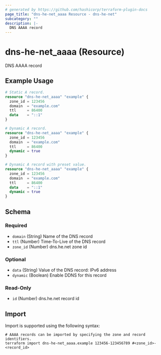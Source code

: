 ```yaml
---
# generated by https://github.com/hashicorp/terraform-plugin-docs
page_title: "dns-he-net_aaaa Resource - dns-he-net"
subcategory: ""
description: |-
  DNS AAAA record
---
```


# dns-he-net_aaaa (Resource)

DNS AAAA record

## Example Usage

```terraform
# Static A record.
resource "dns-he-net_aaaa" "example" {
  zone_id = 123456
  domain  = "example.com"
  ttl     = 86400
  data    = "::1"
}

# Dynamic A record.
resource "dns-he-net_aaaa" "example" {
  zone_id = 123456
  domain  = "example.com"
  ttl     = 86400
  dynamic = true
}

# Dynamic A record with preset value.
resource "dns-he-net_aaaa" "example" {
  zone_id = 123456
  domain  = "example.com"
  ttl     = 86400
  data    = "::1"
  dynamic = true
}
```

<!-- schema generated by tfplugindocs -->
## Schema

### Required

- `domain` (String) Name of the DNS record
- `ttl` (Number) Time-To-Live of the DNS record
- `zone_id` (Number) dns.he.net zone id

### Optional

- `data` (String) Value of the DNS record: IPv6 address
- `dynamic` (Boolean) Enable DDNS for this record

### Read-Only

- `id` (Number) dns.he.net record id

## Import

Import is supported using the following syntax:

```shell
# AAAA records can be imported by specifying the zone and record identifiers.
terraform import dns-he-net_aaaa.example 123456-123456789 #<zone_id>-<record_id>
```
